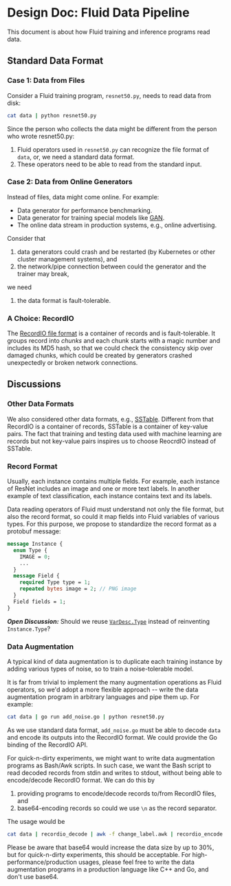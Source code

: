 # Design Doc: Fluid Data Pipeline

This document is about how Fluid training and inference programs read data.

## Standard Data Format

### Case 1: Data from Files

Consider a Fluid training program, `resnet50.py`, needs to read data from disk:

```bash
cat data | python resnet50.py
```

Since the person who collects the data might be different from the person who wrote resnet50.py:

1. Fluid operators used in `resnet50.py` can recognize the file format of `data`, or, we need a standard data format.
1. These operators need to be able to read from the standard input.

### Case 2: Data from Online Generators

Instead of files, data might come online.  For example:

- Data generator for performance benchmarking.
- Data generator for training special models like [GAN](https://en.wikipedia.org/wiki/Generative_adversarial_network).
- The online data stream in production systems, e.g., online advertising.

Consider that 

1. data generators could crash and be restarted (by Kubernetes or other cluster management systems), and
1. the network/pipe connection between could the generator and the trainer may break,

we need

1. the data format is fault-tolerable.

### A Choice: RecordIO

The [RecordIO file format](https://github.com/PaddlePaddle/Paddle/blob/develop/paddle/fluid/recordio/README.md) is a container of records and is fault-tolerable.  It groups record into *chunks* and each chunk starts with a magic number and includes its MD5 hash, so that we could check the consistency skip over damaged chunks, which could be created by generators crashed unexpectedly or broken network connections.

## Discussions

### Other Data Formats

We also considered other data formats, e.g., [SSTable](https://www.igvita.com/2012/02/06/sstable-and-log-structured-storage-leveldb/).  Different from that RecordIO is a container of records, SSTable is a container of key-value pairs.  The fact that training and testing data used with machine learning are records but not key-value pairs inspires us to choose ReocrdIO instead of SSTable.

### Record Format

Usually, each instance contains multiple fields.  For example, each instance of ResNet includes an image and one or more text labels. In another example of text classification, each instance contains text and its labels.

Data reading operators of Fluid must understand not only the file format, but also the record format, so could it map fields into Fluid variables of various types.  For this purpose, we propose to standardize the record format as a protobuf message:

```protobuf
message Instance {
  enum Type {
    IMAGE = 0;
    ...
  }
  message Field {
    required Type type = 1;
    repeated bytes image = 2; // PNG image
  }
  Field fields = 1;
}
```

***Open Discussion:*** Should we reuse [`VarDesc.Type`](https://github.com/PaddlePaddle/Paddle/blob/72ee737f3f3e539e1f4b2a5e819e0d62f362c7b0/paddle/fluid/framework/framework.proto#L95) instead of reinventing `Instance.Type`?

### Data Augmentation

A typical kind of data augmentation is to duplicate each training instance by adding various types of noise, so to train a noise-tolerable model.

It is far from trivial to implement the many augmentation operations as Fluid operators, so we'd adopt a more flexible approach -- write the data augmentation program in arbitrary languages and pipe them up.  For example:

```bash
cat data | go run add_noise.go | python resnet50.py
```

As we use standard data format, `add_noise.go` must be able to decode `data` and encode its outputs into the RecordIO format.  We could provide the Go binding of the RecordIO API.

For quick-n-dirty experiments, we might want to write data augmentation programs as Bash/Awk scripts.  In such case, we want the Bash script to read decoded records from stdin and writes to stdout, without being able to encode/decode RecordIO format.  We can do this by 

1. providing programs to encode/decode records to/from RecordIO files, and
1. base64-encoding records so could we use `\n` as the record separator.

The usage would be

```bash
cat data | recordio_decode | awk -f change_label.awk | recordio_encode | python resnet50.py
```

Please be aware that base64 would increase the data size by up to 30%, but for quick-n-dirty experiments, this should be acceptable. For high-performance/production usages, please feel free to write the data augmentation programs in a production language like C++ and Go, and don't use base64.
